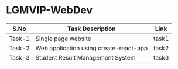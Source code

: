 # LGMVIP-WebDev

| S.No | Task Description | Link | 
|------|--------------|------|
|Task-1|Single page website|task1|
|Task-2|Web application using create-react-app|task2|
|Task-3|Student Result Management System|task3|
